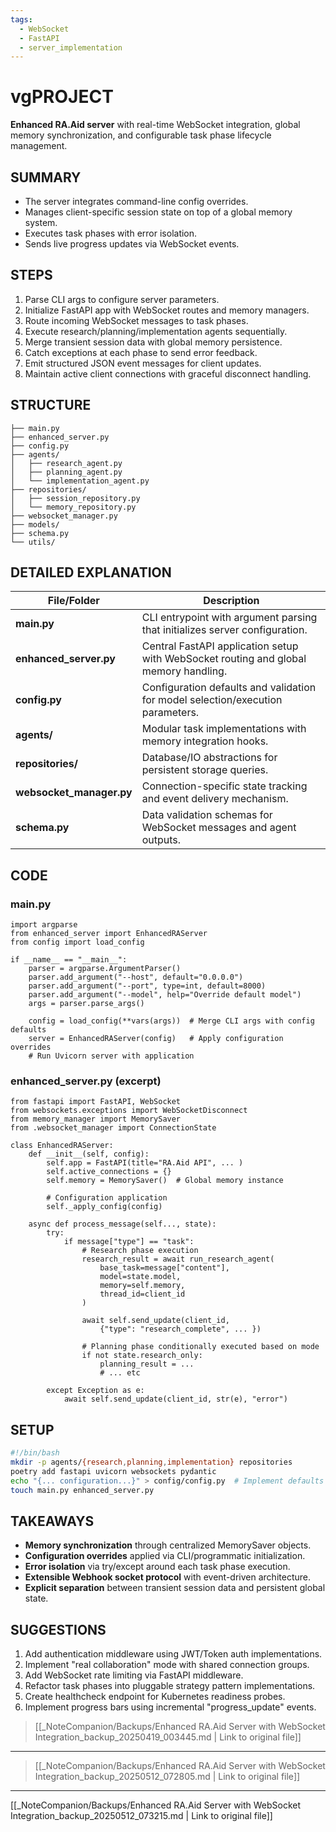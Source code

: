 ```yaml
---
tags:
  - WebSocket
  - FastAPI
  - server_implementation
---
```

# vgPROJECT

**Enhanced RA.Aid server** with real-time WebSocket integration, global memory synchronization, and configurable task phase lifecycle management.

## SUMMARY

- The server integrates command-line config overrides.
- Manages client-specific session state on top of a global memory system.
- Executes task phases with error isolation.
- Sends live progress updates via WebSocket events.

## STEPS

1. Parse CLI args to configure server parameters.
2. Initialize FastAPI app with WebSocket routes and memory managers.
3. Route incoming WebSocket messages to task phases.
4. Execute research/planning/implementation agents sequentially.
5. Merge transient session data with global memory persistence.
6. Catch exceptions at each phase to send error feedback.
7. Emit structured JSON event messages for client updates.
8. Maintain active client connections with graceful disconnect handling.

## STRUCTURE

```
├── main.py  
├── enhanced_server.py  
├── config.py  
├── agents/  
│   ├── research_agent.py  
│   ├── planning_agent.py  
│   └── implementation_agent.py  
├── repositories/  
│   ├── session_repository.py  
│   └── memory_repository.py  
├── websocket_manager.py  
├── models/  
├── schema.py  
└── utils/  
```

## DETAILED EXPLANATION

| File/Folder               | Description                                                      |
|--------------------------|------------------------------------------------------------------|
| **main.py**              | CLI entrypoint with argument parsing that initializes server configuration. |
| **enhanced_server.py**   | Central FastAPI application setup with WebSocket routing and global memory handling. |
| **config.py**            | Configuration defaults and validation for model selection/execution parameters. |
| **agents/**              | Modular task implementations with memory integration hooks.      |
| **repositories/**        | Database/IO abstractions for persistent storage queries.          |
| **websocket_manager.py** | Connection-specific state tracking and event delivery mechanism.  |
| **schema.py**            | Data validation schemas for WebSocket messages and agent outputs. |

## CODE

### main.py

    import argparse
    from enhanced_server import EnhancedRAServer
    from config import load_config

    if __name__ == "__main__":
        parser = argparse.ArgumentParser()
        parser.add_argument("--host", default="0.0.0.0")
        parser.add_argument("--port", type=int, default=8000)
        parser.add_argument("--model", help="Override default model")
        args = parser.parse_args()
        
        config = load_config(**vars(args))  # Merge CLI args with config defaults
        server = EnhancedRAServer(config)   # Apply configuration overrides
        # Run Uvicorn server with application  

### enhanced_server.py (excerpt)

    from fastapi import FastAPI, WebSocket
    from websockets.exceptions import WebSocketDisconnect
    from memory_manager import MemorySaver
    from .websocket_manager import ConnectionState

    class EnhancedRAServer:
        def __init__(self, config):
            self.app = FastAPI(title="RA.Aid API", ... )
            self.active_connections = {}
            self.memory = MemorySaver()  # Global memory instance
            
            # Configuration application
            self._apply_config(config)
            
        async def process_message(self..., state):
            try:
                if message["type"] == "task":
                    # Research phase execution
                    research_result = await run_research_agent(
                        base_task=message["content"],
                        model=state.model,
                        memory=self.memory,
                        thread_id=client_id
                    )
                    
                    await self.send_update(client_id, 
                        {"type": "research_complete", ... })
                    
                    # Planning phase conditionally executed based on mode
                    if not state.research_only:
                        planning_result = ...
                        # ... etc

            except Exception as e:
                await self.send_update(client_id, str(e), "error")

## SETUP

```bash
#!/bin/bash
mkdir -p agents/{research,planning,implementation} repositories
poetry add fastapi uvicorn websockets pydantic
echo "{... configuration...}" > config/config.py  # Implement defaults
touch main.py enhanced_server.py
```

## TAKEAWAYS

- **Memory synchronization** through centralized MemorySaver objects.
- **Configuration overrides** applied via CLI/programmatic initialization.
- **Error isolation** via try/except around each task phase execution.
- **Extensible Webhook socket protocol** with event-driven architecture.
- **Explicit separation** between transient session data and persistent global state.

## SUGGESTIONS

1. Add authentication middleware using JWT/Token auth implementations.
2. Implement "real collaboration" mode with shared connection groups.
3. Add WebSocket rate limiting via FastAPI middleware.
4. Refactor task phases into pluggable strategy pattern implementations.
5. Create healthcheck endpoint for Kubernetes readiness probes.
6. Implement progress bars using incremental "progress_update" events.

> [[_NoteCompanion/Backups/Enhanced RA.Aid Server with WebSocket Integration_backup_20250419_003445.md | Link to original file]]

---

> [[_NoteCompanion/Backups/Enhanced RA.Aid Server with WebSocket Integration_backup_20250512_072805.md | Link to original file]]

---
[[_NoteCompanion/Backups/Enhanced RA.Aid Server with WebSocket Integration_backup_20250512_073215.md | Link to original file]]